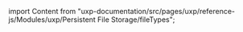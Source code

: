
import Content from "uxp-documentation/src/pages/uxp/reference-js/Modules/uxp/Persistent File Storage/fileTypes";

<Content query="product=photoshop"/>
